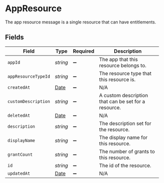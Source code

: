 # AppResource

 The app resource message is a single resource that can have entitlements.



## Fields

| Field                                                                                         | Type                                                                                          | Required                                                                                      | Description                                                                                   |
| --------------------------------------------------------------------------------------------- | --------------------------------------------------------------------------------------------- | --------------------------------------------------------------------------------------------- | --------------------------------------------------------------------------------------------- |
| `appId`                                                                                       | *string*                                                                                      | :heavy_minus_sign:                                                                            |  The app that this resource belongs to.<br/>                                                  |
| `appResourceTypeId`                                                                           | *string*                                                                                      | :heavy_minus_sign:                                                                            |  The resource type that this resource is.<br/>                                                |
| `createdAt`                                                                                   | [Date](https://developer.mozilla.org/en-US/docs/Web/JavaScript/Reference/Global_Objects/Date) | :heavy_minus_sign:                                                                            | N/A                                                                                           |
| `customDescription`                                                                           | *string*                                                                                      | :heavy_minus_sign:                                                                            |  A custom description that can be set for a resource.<br/>                                    |
| `deletedAt`                                                                                   | [Date](https://developer.mozilla.org/en-US/docs/Web/JavaScript/Reference/Global_Objects/Date) | :heavy_minus_sign:                                                                            | N/A                                                                                           |
| `description`                                                                                 | *string*                                                                                      | :heavy_minus_sign:                                                                            |  The description set for the resource.<br/>                                                   |
| `displayName`                                                                                 | *string*                                                                                      | :heavy_minus_sign:                                                                            |  The display name for this resource.<br/>                                                     |
| `grantCount`                                                                                  | *string*                                                                                      | :heavy_minus_sign:                                                                            |  The number of grants to this resource.<br/>                                                  |
| `id`                                                                                          | *string*                                                                                      | :heavy_minus_sign:                                                                            |  The id of the resource.<br/>                                                                 |
| `updatedAt`                                                                                   | [Date](https://developer.mozilla.org/en-US/docs/Web/JavaScript/Reference/Global_Objects/Date) | :heavy_minus_sign:                                                                            | N/A                                                                                           |